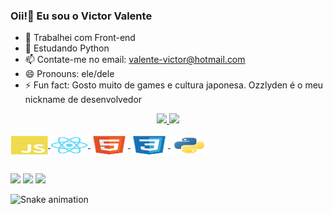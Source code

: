 ### Oii!👋 Eu sou o Victor Valente 

- 🔭 Trabalhei com Front-end
- 🌱 Estudando Python
- 📫 Contate-me no email: valente-victor@hotmail.com
- 😄 Pronouns: ele/dele
- ⚡ Fun fact: Gosto muito de games e cultura japonesa. Ozzlyden é o meu nickname de desenvolvedor

<div align="center">
  <a href="https://github.com/Ozzlyden">
  <img height="180em" src="https://github-readme-stats.vercel.app/api?username=ozzlyden&show_icons=true&theme=github_dark&include_all_commits=true&count_private=true"/>
  <img height="180em" src="https://github-readme-stats.vercel.app/api/top-langs/?username=ozzlyden&layout=compact&langs_count=7&theme=github_dark"/>
</div>

<div style="display: inline_block"><br>
  <img align="center" alt="Ozz-Js" height="30" width="60" src="https://raw.githubusercontent.com/devicons/devicon/master/icons/javascript/javascript-plain.svg">
  <img align="center" alt="Ozz-React" height="30" width="60" src="https://raw.githubusercontent.com/devicons/devicon/master/icons/react/react-original.svg">
  <img align="center" alt="Ozz-HTML" height="30" width="60" src="https://raw.githubusercontent.com/devicons/devicon/master/icons/html5/html5-original.svg">
  <img align="center" alt="Ozz-CSS" height="30" width="60" src="https://raw.githubusercontent.com/devicons/devicon/master/icons/css3/css3-original.svg">
  <img align="center" alt="Ozz-Python" height="30" width="60" src="https://raw.githubusercontent.com/devicons/devicon/master/icons/python/python-original.svg">
  
  <!--  IMAGEM
  <img align="right" alt="Ozz-pic" height="150" style="border-radius:50px;" src="https://picrew.me/share?cd=dsBNmr7JOM">
  -->
  
</div>

##

<div> 
 <a href="https://discord.gg/SMBWPcAy" target="_blank"><img src="https://img.shields.io/badge/Discord-7289DA?style=for-the-badge&logo=discord&logoColor=white" target="_blank"></a> 
  <a href = "mailto:valente-victor@hotmail.com"><img src="https://img.shields.io/badge/-Gmail-%23333?style=for-the-badge&logo=gmail&logoColor=white" target="_blank"></a>
  <a href="https://www.linkedin.com/in/victor-valente-programador/" target="_blank"><img src="https://img.shields.io/badge/-LinkedIn-%230077B5?style=for-the-badge&logo=linkedin&logoColor=white" target="_blank"></a> 
</div>

<div>

![Snake animation](https://github.com/ozzlyden/ozzlyden/blob/output/github-contribution-grid-snake.svg)

</div>
